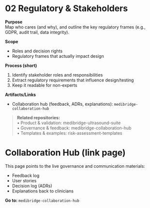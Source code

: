 # 02 Regulatory & Stakeholders

**Purpose**  
Map who cares (and why), and outline the key regulatory frames (e.g., GDPR, audit trail, data integrity).

**Scope**  
- Roles and decision rights  
- Regulatory frames that actually impact design

**Process (short)**  
1) Identify stakeholder roles and responsibilities  
2) Extract regulatory requirements that influence design/testing  
3) Keep it readable for non-experts

**Artifacts/Links**  
- Collaboration hub (feedback, ADRs, explanations): `medibridge-collaboration-hub`  

> **Related repositories:**  
> • Product & validation: medibridge-ultrasound-suite  
> • Governance & feedback: medibridge-collaboration-hub  
> • Templates & examples: risk-assessment-templates

# Collaboration Hub (link page)

This page points to the live governance and communication materials:
- Feedback log  
- User stories  
- Decision log (ADRs)  
- Explanations back to clinicians

**Go to:** `medibridge-collaboration-hub`
